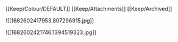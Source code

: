 [[Keep/Colour/DEFAULT]] [[Keep/Attachments]] [[Keep/Archived]] 

![[1682602417953.807296915.jpg]]

![[1682602421746.1394519323.jpg]]